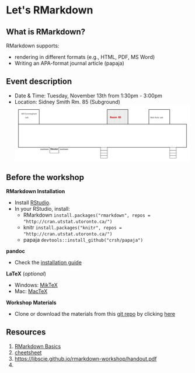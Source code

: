 # Let's RMarkdown

## What is RMarkdown?
RMarkdown supports:
- rendering in different formats (e.g., HTML, PDF, MS Word)
- Writing an APA-format journal article (papaja)

## Event description
* Date & Time: Tuesday, November 13th from 1:30pm - 3:00pm
* Location: Sidney Smith Rm. 85 (Subground)
![image](https://github.com/psy218/lrm/blob/master/image/ss85.png)

## Before the workshop
**RMarkdown Installation**
* Install [RStudio](https://www.rstudio.com/products/rstudio/download/).
* In your RStudio, install:
	+ RMarkdown 
	`install.packages("rmarkdown", repos = "http://cran.utstat.utoronto.ca/")`
	+ knitr
	`install.packages("knitr", repos = "http://cran.utstat.utoronto.ca/")`
	+ papaja
	`devtools::install_github("crsh/papaja")`

**pandoc**
* Check the [installation guide](https://github.com/rstudio/rmarkdown/blob/master/PANDOC.md)

**LaTeX** (_optional_)
  + Windows: [MikTeX](https://miktex.org/) 
  + Mac: [MacTeX](http://www.tug.org/mactex/)

**Workshop Materials**
* Clone or download the materials from this [git repo](https://www.github.com/psy218/lrm) by clicking [here](https://minhaskamal.github.io/DownGit/#/home?url=https://github.com/psy218/lrm)

## Resources
1. [RMarkdown Basics](http://rpubs.com/YaRrr/markdownbasics)  
2. [cheetsheet](https://www.rstudio.com/wp-content/uploads/2015/03/rmarkdown-reference.pdf)
3. https://libscie.github.io/rmarkdown-workshop/handout.pdf
4.  